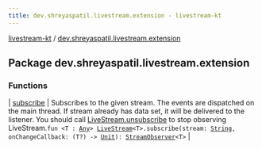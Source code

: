 ```yaml
---
title: dev.shreyaspatil.livestream.extension - livestream-kt
---
```


[livestream-kt](../index.html) / [dev.shreyaspatil.livestream.extension](./index.html)

## Package dev.shreyaspatil.livestream.extension

### Functions

| [subscribe](subscribe.html) | Subscribes to the given stream. The events are dispatched on the main thread. If stream already has data set, it will be delivered to the listener. You should call [LiveStream.unsubscribe](../dev.shreyaspatil.livestream/-live-stream/unsubscribe.html) to stop observing LiveStream.`fun <T : `[`Any`](https://kotlinlang.org/api/latest/jvm/stdlib/kotlin/-any/index.html)`> `[`LiveStream`](../dev.shreyaspatil.livestream/-live-stream/index.html)`<T>.subscribe(stream: `[`String`](https://kotlinlang.org/api/latest/jvm/stdlib/kotlin/-string/index.html)`, onChangeCallback: (T?) -> `[`Unit`](https://kotlinlang.org/api/latest/jvm/stdlib/kotlin/-unit/index.html)`): `[`StreamObserver`](../dev.shreyaspatil.livestream/-stream-observer/index.html)`<T>` |

